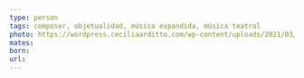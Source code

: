 ```yaml
---
type: person
tags: composer, objetualidad, música expandida, música teatral
photo: https://wordpress.ceciliaarditto.com/wp-content/uploads/2021/03/Cecilia-Arditto-Photo-by-Daniel-Nicolas-photographer-name-required-HIGH.jpg
mates: 
born: 
url:
---
```

